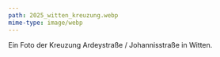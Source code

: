 ```yaml
---
path: 2025_witten_kreuzung.webp
mime-type: image/webp
---
```


Ein Foto der Kreuzung Ardeystraße / Johannisstraße in Witten.
